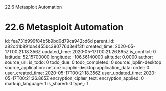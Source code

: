 22.6 Metasploit Automation

# 22.6 Metasploit Automation

id: fea731d999f84b5b9bd0d79ca942bd6d
parent_id: a82c41b891da4455bc390776d3e4f3f1
created_time: 2020-05-17T00:21:18.356Z
updated_time: 2020-05-17T00:21:26.865Z
is_conflict: 0
latitude: 52.15700000
longitude: -106.56140000
altitude: 0.0000
author: 
source_url: 
is_todo: 0
todo_due: 0
todo_completed: 0
source: joplin-desktop
source_application: net.cozic.joplin-desktop
application_data: 
order: 0
user_created_time: 2020-05-17T00:21:18.356Z
user_updated_time: 2020-05-17T00:21:26.865Z
encryption_cipher_text: 
encryption_applied: 0
markup_language: 1
is_shared: 0
type_: 1
